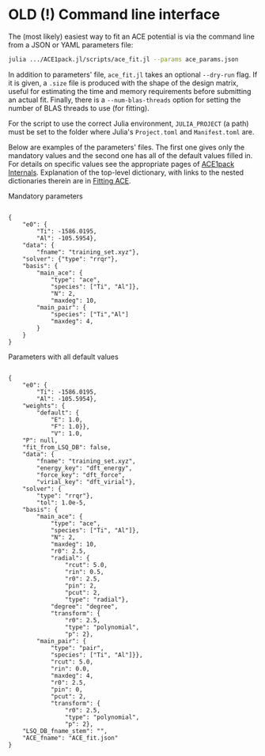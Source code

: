 # OLD (!) Command line interface

The (most likely) easiest way to fit an ACE potential is via the command line from a JSON or YAML parameters file: 

```bash
julia .../ACE1pack.jl/scripts/ace_fit.jl --params ace_params.json
```

In addition to parameters' file, `ace_fit.jl` takes an optional `--dry-run` flag. If it is given, a `.size` file is produced with the shape of the design matrix, useful for estimating the time and memory requirements before submitting an actual fit. Finally, there is a `--num-blas-threads` option for setting the number of BLAS threads to use (for fitting). 

For the script to use the correct Julia environment, `JULIA_PROJECT` (a path) must be set to the folder where Julia's `Project.toml` and `Manifest.toml` are. 

Below are examples of the parameters' files. The first one gives only the mandatory values and the second one has all of the default values filled in. For details on specific values see the appropriate pages of [ACE1pack Internals](../ACE1pack/ace1pack_overview.md). Explanation of the top-level dictionary, with links to the nested dictionaries therein are in [Fitting ACE](../ACE1pack/fit.md). 


Mandatory parameters

```

{
    "e0": {
        "Ti": -1586.0195,
        "Al": -105.5954},
    "data": {
        "fname": "training_set.xyz"},
    "solver": {"type": "rrqr"},
    "basis": {
        "main_ace": {
            "type": "ace",
            "species": ["Ti", "Al"]},
            "N": 2,
            "maxdeg": 10,
        "main_pair": {
            "species": ["Ti","Al"]
            "maxdeg": 4,
        }
    }
}

```

Parameters with all default values

```

{
    "e0": {
        "Ti": -1586.0195,
        "Al": -105.5954},
    "weights": {
        "default": {
            "E": 1.0,
            "F": 1.0}},
            "V": 1.0,
    "P": null,
    "fit_from_LSQ_DB": false,
    "data": {
        "fname": "training_set.xyz",
        "energy_key": "dft_energy",
        "force_key": "dft_force",
        "virial_key": "dft_virial"},
    "solver": {
        "type": "rrqr"},
        "tol": 1.0e-5,
    "basis": {
        "main_ace": {
            "type": "ace",
            "species": ["Ti", "Al"]},
            "N": 2,
            "maxdeg": 10,
            "r0": 2.5,
            "radial": {
                "rcut": 5.0,
                "rin": 0.5,
                "r0": 2.5,
                "pin": 2,
                "pcut": 2,
                "type": "radial"},
            "degree": "degree",
            "transform": {
                "r0": 2.5,
                "type": "polynomial",
                "p": 2},
        "main_pair": {
            "type": "pair",
            "species": ["Ti", "Al"]}},
            "rcut": 5.0,
            "rin": 0.0,
            "maxdeg": 4,
            "r0": 2.5,
            "pin": 0,
            "pcut": 2,
            "transform": {
                "r0": 2.5,
                "type": "polynomial",
                "p": 2},
    "LSQ_DB_fname_stem": "",
    "ACE_fname": "ACE_fit.json"
}

```
